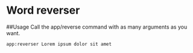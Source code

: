 Word reverser
=============

##Usage
Call the app/reverse command with as many arguments as you want.

`app:reverser Lorem ipsum dolor sit amet`